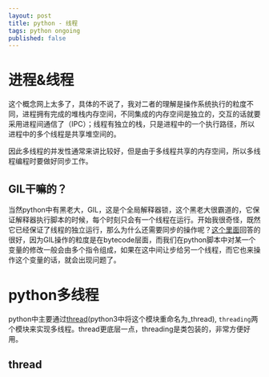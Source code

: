 ```yaml
---
layout: post
title: python - 线程
tags: python ongoing
published: false
---
```


# 进程&线程
这个概念网上太多了，具体的不说了，我对二者的理解是操作系统执行的粒度不同，进程拥有完成的堆栈内存空间，不同集成的内存空间是独立的，交互的话就要采用进程间通信了（IPC）；线程有独立的栈，只是进程中的一个执行路径，所以进程中的多个线程是共享堆空间的。

因此多线程的并发性通常来讲比较好，但是由于多线程共享的内存空间，所以多线程编程时要做好同步工作。

## GIL干嘛的？
当然python中有黑老大，GIL，这是个全局解释器锁，这个黑老大很霸道的，它保证解释器执行脚本的时候，每个时刻只会有一个线程在运行。开始我很奇怪，既然它已经保证了线程的独立运行，那么为什么还需要同步的操作呢？[这个里面][1]回答的很好，因为GIL操作的粒度是在bytecode层面，而我们在python脚本中对某一个变量的修改一般会由多个指令组成，如果在这中间让步给另一个线程，而它也来操作这个变量的话，就会出现问题了。

# python多线程
python中主要通过[thread](2)(python3中将这个模块重命名为_thread), `threading`两个模块来实现多线程。thread更底层一点，threading是类包装的，非常方便好用。

## thread

[1]: https://stackoverflow.com/questions/26873512/why-does-python-provide-locking-mechanisms-if-its-subject-to-a-gil/26873766#26873766?newreg=09f0750ce3104c6dbe2f39ad4ae4e451
[2]: https://docs.python.org/2/library/thread.html
